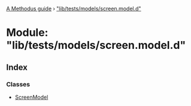 [A Methodus guide](../README.md) › ["lib/tests/models/screen.model.d"](_lib_tests_models_screen_model_d_.md)

# Module: "lib/tests/models/screen.model.d"

## Index

### Classes

* [ScreenModel](../classes/_lib_tests_models_screen_model_d_.screenmodel.md)
